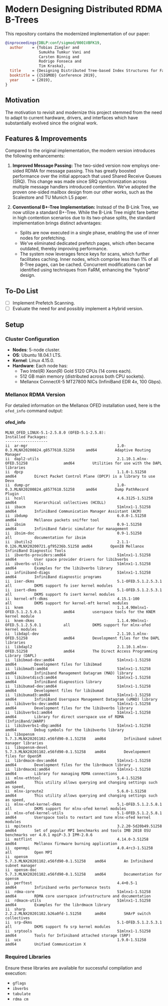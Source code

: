 
# Modern Designing Distributed RDMA B-Trees 

This repository contains the modernized implementation of our paper:

```bibtex
@inproceedings{DBLP:conf/sigmod/0001VBFK19,
  author    = {Tobias Ziegler and
               Sumukha Tumkur Vani and
               Carsten Binnig and
               Rodrigo Fonseca and
               Tim Kraska},
  title     = {Designing Distributed Tree-based Index Structures for Fast RDMA-capable Networks},
  booktitle = {{SIGMOD} Conference 2019},
  year      = {2019},
}
```

## Motivation
The motivation to revisit and modernize this project stemmed from the need to adapt to current hardware, drivers, and interfaces which have substantially evolved since the original work.

## Features & Improvements

Compared to the original implementation, the modern version introduces the following enhancements:

1. **Improved Message Passing:** The two-sided version now employs one-sided RDMA for message passing. This has greatly boosted performance over the initial approach that used Shared Receive Queues (SRQ). This change was made since SRQ synchronization across multiple message handlers introduced contention. We've adopted the proven one-sided mailbox design from our other works, such as the Scalestore and TU Munich L5 paper.

2. **Conventional B+-Tree Implementation:** Instead of the B-Link Tree, we now utilize a standard B+-Tree. While the B-Link Tree might fare better in high contention scenarios due to its two-phase splits, the standard implementation brings distinct advantages:
   - Splits are now executed in a single phase, enabling the use of inner nodes for prefetching.
   - We've eliminated dedicated prefetch pages, which often became outdated, thereby improving performance.
   - The system now leverages fence keys for scans, which further facilitates caching. Inner nodes, which comprise less than 1% of all B-Tree pages, can be cached. Concurrent modifications can be identified using techniques from FaRM, enhancing the "hybrid" design.

## To-Do List

- [ ] Implement Prefetch Scanning.
- [ ] Evaluate the need for and possibly implement a Hybrid version.

## Setup

### Cluster Configuration
- **Nodes**: 5-node cluster.
- **OS**: Ubuntu 18.04.1 LTS.
- **Kernel**: Linux 4.15.0.
- **Hardware**: Each node has:
   - Two Intel(R) Xeon(R) Gold 5120 CPUs (14 cores each).
   - 512 GB main memory (distributed across both CPU sockets).
   - Mellanox ConnectX-5 MT27800 NICs (InfiniBand EDR 4x, 100 Gbps).

### Mellanox RDMA Version

For detailed information on the Mellanox OFED installation used, here is the `ofed_info` command output:

#### ofed_info
```shell
MLNX_OFED_LINUX-5.1-2.5.8.0 (OFED-5.1-2.5.8):
Installed Packages:
-------------------
ii  ar-mgr                                        1.0-0.3.MLNX20200824.g8577618.51258     amd64        Adaptive Routing Manager
ii  dapl2-utils                                   2.1.10.1.mlnx-OFED.51258                amd64        Utilities for use with the DAPL libraries
ii  dpcp                                          1.1.0-1.51258                           amd64        Direct Packet Control Plane (DPCP) is a library to use Devx
ii  dump-pr                                       1.0-0.3.MLNX20200824.g8577618.51258     amd64        Dump PathRecord Plugin
ii  hcoll                                         4.6.3125-1.51258                        amd64        Hierarchical collectives (HCOLL)
ii  ibacm                                         51mlnx1-1.51258                         amd64        InfiniBand Communication Manager Assistant (ACM)
ii  ibdump                                        6.0.0-1.51258                           amd64        Mellanox packets sniffer tool
ii  ibsim                                         0.9-1.51258                             amd64        InfiniBand fabric simulator for management
ii  ibsim-doc                                     0.9-1.51258                             all          documentation for ibsim
ii  ibutils2                                      2.1.1-0.126.MLNX20200721.gf95236b.51258 amd64        OpenIB Mellanox InfiniBand Diagnostic Tools
ii  ibverbs-providers:amd64                       51mlnx1-1.51258                         amd64        User space provider drivers for libibverbs
ii  ibverbs-utils                                 51mlnx1-1.51258                         amd64        Examples for the libibverbs library
ii  infiniband-diags                              51mlnx1-1.51258                         amd64        InfiniBand diagnostic programs
ii  iser-dkms                                     5.1-OFED.5.1.2.5.3.1                    all          DKMS support fo iser kernel modules
ii  isert-dkms                                    5.1-OFED.5.1.2.5.3.1                    all          DKMS support fo isert kernel modules
ii  kernel-mft-dkms                               4.15.1-100                              all          DKMS support for kernel-mft kernel modules
ii  knem                                          1.1.4.90mlnx1-OFED.5.1.2.5.0.1          amd64        userspace tools for the KNEM kernel module
ii  knem-dkms                                     1.1.4.90mlnx1-OFED.5.1.2.5.0.1          all          DKMS support for mlnx-ofed kernel modules
ii  libdapl-dev                                   2.1.10.1.mlnx-OFED.51258                amd64        Development files for the DAPL libraries
ii  libdapl2                                      2.1.10.1.mlnx-OFED.51258                amd64        The Direct Access Programming Library (DAPL)
ii  libibmad-dev:amd64                            51mlnx1-1.51258                         amd64        Development files for libibmad
ii  libibmad5:amd64                               51mlnx1-1.51258                         amd64        Infiniband Management Datagram (MAD) library
ii  libibnetdisc5:amd64                           51mlnx1-1.51258                         amd64        InfiniBand diagnostics library
ii  libibumad-dev:amd64                           51mlnx1-1.51258                         amd64        Development files for libibumad
ii  libibumad3:amd64                              51mlnx1-1.51258                         amd64        InfiniBand Userspace Management Datagram (uMAD) library
ii  libibverbs-dev:amd64                          51mlnx1-1.51258                         amd64        Development files for the libibverbs library
ii  libibverbs1:amd64                             51mlnx1-1.51258                         amd64        Library for direct userspace use of RDMA (InfiniBand/iWARP)
ii  libibverbs1-dbg:amd64                         51mlnx1-1.51258                         amd64        Debug symbols for the libibverbs library
ii  libopensm                                     5.7.3.MLNX20201102.e56fd90-0.1.51258    amd64        Infiniband subnet manager libraries
ii  libopensm-devel                               5.7.3.MLNX20201102.e56fd90-0.1.51258    amd64        Developement files for OpenSM
ii  librdmacm-dev:amd64                           51mlnx1-1.51258                         amd64        Development files for the librdmacm library
ii  librdmacm1:amd64                              51mlnx1-1.51258                         amd64        Library for managing RDMA connections
ii  mlnx-ethtool                                  5.4-1.51258                             amd64        This utility allows querying and changing settings such as speed,
ii  mlnx-iproute2                                 5.6.0-1.51258                           amd64        This utility allows querying and changing settings such as speed,
ii  mlnx-ofed-kernel-dkms                         5.1-OFED.5.1.2.5.8.1                    all          DKMS support for mlnx-ofed kernel modules
ii  mlnx-ofed-kernel-utils                        5.1-OFED.5.1.2.5.8.1                    amd64        Userspace tools to restart and tune mlnx-ofed kernel modules
ii  mpitests                                      3.2.20-5d20b49.51258                    amd64        Set of popular MPI benchmarks and tools IMB 2018 OSU benchmarks ver 4.0.1 mpiP-3.3 IPM-2.0.6
ii  mstflint                                      4.14.0-3.51258                          amd64        Mellanox firmware burning application
ii  openmpi                                       4.0.4rc3-1.51258                        all          Open MPI
ii  opensm                                        5.7.3.MLNX20201102.e56fd90-0.1.51258    amd64        An Infiniband subnet manager
ii  opensm-doc                                    5.7.3.MLNX20201102.e56fd90-0.1.51258    amd64        Documentation for opensm
ii  perftest                                      4.4+0.5-1                               amd64        Infiniband verbs performance tests
ii  rdma-core                                     51mlnx1-1.51258                         amd64        RDMA core userspace infrastructure and documentation
ii  rdmacm-utils                                  51mlnx1-1.51258                         amd64        Examples for the librdmacm library
ii  sharp                                         2.2.2.MLNX20201102.b26a0fd-1.51258      amd64        SHArP switch collectives
ii  srp-dkms                                      5.1-OFED.5.1.2.5.3.1                    all          DKMS support fo srp kernel modules
ii  srptools                                      51mlnx1-1.51258                         amd64        Tools for Infiniband attached storage (SRP)
ii  ucx                                           1.9.0-1.51258                           amd64        Unified Communication X
```

### Required Libraries 

Ensure these libraries are available for successful compilation and execution:
- `gflags`
- `ibverbs`
- `tabulate`
- `rdma cm`
  
